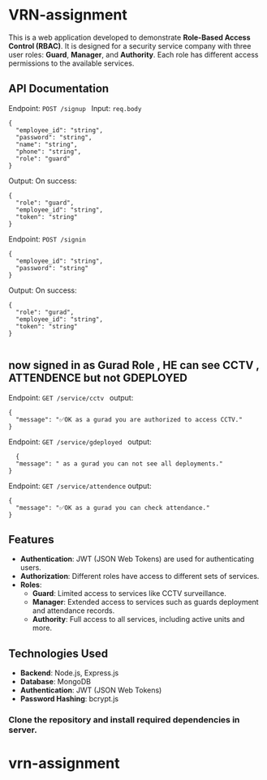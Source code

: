 # VRN-assignment

This is a web application developed  to demonstrate **Role-Based Access Control (RBAC)**. It is designed for a security service company with three user roles: **Guard**, **Manager**, and **Authority**. Each role has different access permissions to the available services.
## API Documentation

Endpoint: ``` POST /signup  ```
Input:
     ```req.body ```

```
{
  "employee_id": "string",
  "password": "string",
  "name": "string",
  "phone": "string",
  "role": "guard"
}
```
Output:
On success:
```
{
  "role": "guard",
  "employee_id": "string",
  "token": "string"
}

```

Endpoint:  ``` POST /signin  ```
```
{
  "employee_id": "string",
  "password": "string"
}

```
Output:
On success:

```
{
  "role": "gurad",
  "employee_id": "string",
  "token": "string"
}


```
## now signed in as Gurad Role , HE can see CCTV , ATTENDENCE but not GDEPLOYED
Endpoint: ``` GET /service/cctv  ```
output:
```
{
  "message": "✅OK as a gurad you are authorized to access CCTV."
}

```
Endpoint: ``` GET /service/gdeployed  ```
output:
```
  {
  "message": " as a gurad you can not see all deployments."
}
```

Endpoint:   ``` GET /service/attendence ```
output:
```
{
  "message": "✅OK as a gurad you can check attendance."
}
```


## Features

- **Authentication**: JWT (JSON Web Tokens) are used for authenticating users.
- **Authorization**: Different roles have access to different sets of services.
- **Roles**:
  - **Guard**: Limited access to services like CCTV surveillance.
  - **Manager**: Extended access to services such as guards deployment and attendance records.
  - **Authority**: Full access to all services, including active units and more.

## Technologies Used


- **Backend**: Node.js, Express.js
- **Database**: MongoDB
- **Authentication**: JWT (JSON Web Tokens)
- **Password Hashing**: bcrypt.js



### Clone the repository and install required dependencies in  server.


# vrn-assignment
